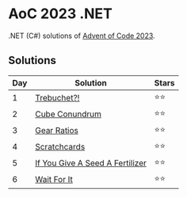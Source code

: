 # AoC 2023 .NET

.NET (C#) solutions of [Advent of Code 2023](https://adventofcode.com/2023).

## Solutions

|Day|Solution|Stars|
|--|--|--|
|1|[Trebuchet?!](https://github.com/melanchall/aoc2023net/blob/main/Aoc2023Net/Days/Day1.cs)|:star::star:|
|2|[Cube Conundrum](https://github.com/melanchall/aoc2023net/blob/main/Aoc2023Net/Days/Day2.cs)|:star::star:|
|3|[Gear Ratios](https://github.com/melanchall/aoc2023net/blob/main/Aoc2023Net/Days/Day3.cs)|:star::star:|
|4|[Scratchcards](https://github.com/melanchall/aoc2023net/blob/main/Aoc2023Net/Days/Day4.cs)|:star::star:|
|5|[If You Give A Seed A Fertilizer](https://github.com/melanchall/aoc2023net/blob/main/Aoc2023Net/Days/Day5.cs)|:star::star:|
|6|[Wait For It](https://github.com/melanchall/aoc2023net/blob/main/Aoc2023Net/Days/Day6.cs)|:star::star:|
